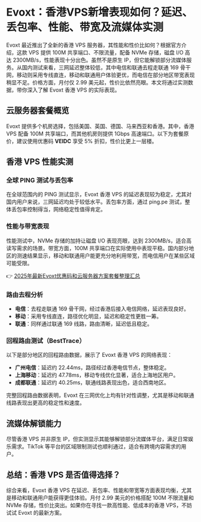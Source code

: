# Evoxt：香港VPS新增表现如何？延迟、丢包率、性能、带宽及流媒体实测

Evoxt 最近推出了全新的香港 VPS 服务器，其性能和性价比如何？根据官方介绍，这款 VPS 提供 100M 共享端口、不限流量，配备 NVMe 存储，磁盘 I/O 高达 2300MB/s，性能表现十分出色。虽然不是原生 IP，但它能解锁部分流媒体服务。从国内测试来看，三网延迟整体较低，其中电信和联通去程走联通 169 骨干网，移动则采用专线直连，移动和联通用户体验更优，而电信在部分地区带宽表现稍显不足。价格方面，月付仅 2.99 美元起，性价比依然亮眼。本文将通过实测数据，带你深入了解 Evoxt 香港 VPS 的实际表现。

## 云服务器套餐概览

Evoxt 提供多个机房选择，包括美国、英国、德国、马来西亚和香港。其中，香港 VPS 配备 100M 共享端口，而其他机房则提供 1Gbps 高速端口。以下为套餐原价，建议使用优惠码 **VEIDC** 享受 5% 折扣，性价比更上一层楼。

## 香港 VPS 性能实测

### 全球 PING 测试与丢包率

在全球范围内的 PING 测试显示，Evoxt 香港 VPS 的延迟表现较为稳定，尤其对国内用户来说，三网延迟均处于较低水平。丢包率方面，通过 ping.pe 测试，整体丢包率控制得当，网络稳定性值得肯定。

### 性能与带宽表现

性能测试中，NVMe 存储的加持让磁盘 I/O 表现亮眼，达到 2300MB/s，适合高读写需求的场景。带宽方面，100M 共享端口在实际使用中表现平稳。国内部分地区的测速结果显示，移动和联通用户能更充分地利用带宽，而电信用户在某些区域可能受限。

👉 [2025年最新Evoxt优惠码和云服务器方案套餐整理汇总](https://bit.ly/evoxt)

### 路由去程分析

- **电信**：去程走联通 169 骨干网，经过香港后接入电信网络，延迟表现良好。
- **移动**：采用专线直连，路径优化明显，延迟和稳定性更胜一筹。
- **联通**：同样通过联通 169 线路，路由清晰，延迟低且稳定。

### 回程路由测试（BestTrace）

以下是部分地区的回程路由数据，展示了 Evoxt 香港 VPS 的网络表现：

- **广州电信**：延迟约 22.44ms，路径经过香港电信节点，整体稳定。
- **上海移动**：延迟约 47.78ms，移动专线优化显著，适合上海地区用户。
- **成都联通**：延迟约 40.25ms，联通线路表现出色，适合西南地区。

完整回程路由数据表明，Evoxt 在三网优化上均有针对性调整，尤其是移动和联通线路表现出更高的稳定性和速度。

## 流媒体解锁能力

尽管香港 VPS 并非原生 IP，但实测显示其能够解锁部分流媒体平台，满足日常娱乐需求。TikTok 等平台的区域限制测试也顺利通过，适合有跨境内容需求的用户。

## 总结：香港 VPS 是否值得选择？

综合来看，Evoxt 香港 VPS 在延迟、丢包率、性能和带宽等方面表现均衡，尤其是移动和联通用户能获得更佳体验。月付 2.99 美元的价格搭配 100M 不限流量和 NVMe 存储，性价比突出。如果你在寻找一款高性能、低成本的香港 VPS，不妨试试 Evoxt 的最新方案。